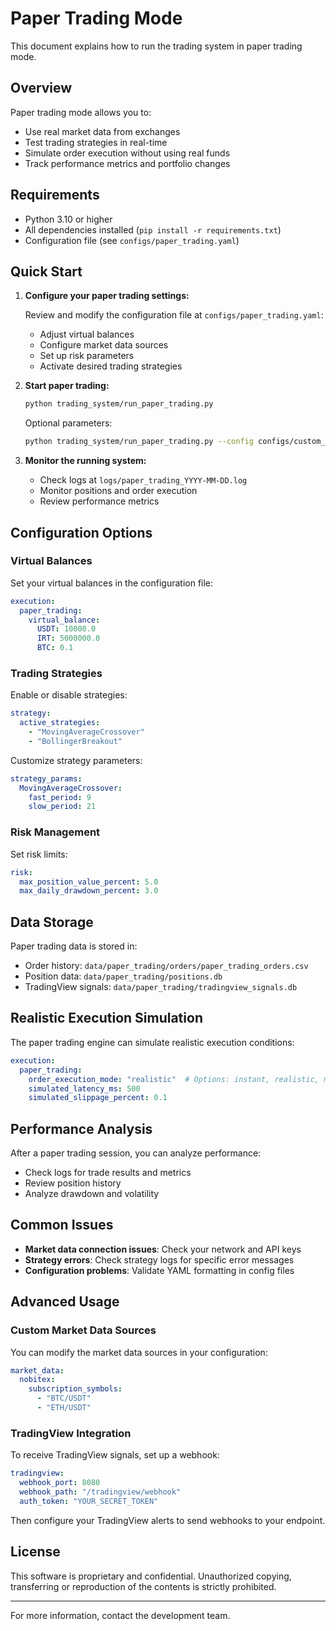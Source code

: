 # Paper Trading Mode

This document explains how to run the trading system in paper trading mode.

## Overview

Paper trading mode allows you to:
- Use real market data from exchanges
- Test trading strategies in real-time
- Simulate order execution without using real funds
- Track performance metrics and portfolio changes

## Requirements

- Python 3.10 or higher
- All dependencies installed (`pip install -r requirements.txt`)
- Configuration file (see `configs/paper_trading.yaml`)

## Quick Start

1. **Configure your paper trading settings:**

   Review and modify the configuration file at `configs/paper_trading.yaml`:
   - Adjust virtual balances
   - Configure market data sources
   - Set up risk parameters
   - Activate desired trading strategies

2. **Start paper trading:**

   ```bash
   python trading_system/run_paper_trading.py
   ```

   Optional parameters:
   ```bash
   python trading_system/run_paper_trading.py --config configs/custom_config.yaml --log-level DEBUG
   ```

3. **Monitor the running system:**

   - Check logs at `logs/paper_trading_YYYY-MM-DD.log`
   - Monitor positions and order execution
   - Review performance metrics

## Configuration Options

### Virtual Balances

Set your virtual balances in the configuration file:
```yaml
execution:
  paper_trading:
    virtual_balance:
      USDT: 10000.0
      IRT: 5000000.0
      BTC: 0.1
```

### Trading Strategies

Enable or disable strategies:
```yaml
strategy:
  active_strategies:
    - "MovingAverageCrossover"
    - "BollingerBreakout"
```

Customize strategy parameters:
```yaml
strategy_params:
  MovingAverageCrossover:
    fast_period: 9
    slow_period: 21
```

### Risk Management

Set risk limits:
```yaml
risk:
  max_position_value_percent: 5.0
  max_daily_drawdown_percent: 3.0
```

## Data Storage

Paper trading data is stored in:
- Order history: `data/paper_trading/orders/paper_trading_orders.csv`
- Position data: `data/paper_trading/positions.db`
- TradingView signals: `data/paper_trading/tradingview_signals.db`

## Realistic Execution Simulation

The paper trading engine can simulate realistic execution conditions:

```yaml
execution:
  paper_trading:
    order_execution_mode: "realistic"  # Options: instant, realistic, manual
    simulated_latency_ms: 500
    simulated_slippage_percent: 0.1
```

## Performance Analysis

After a paper trading session, you can analyze performance:
- Check logs for trade results and metrics
- Review position history
- Analyze drawdown and volatility

## Common Issues

- **Market data connection issues**: Check your network and API keys
- **Strategy errors**: Check strategy logs for specific error messages
- **Configuration problems**: Validate YAML formatting in config files

## Advanced Usage

### Custom Market Data Sources

You can modify the market data sources in your configuration:
```yaml
market_data:
  nobitex:
    subscription_symbols:
      - "BTC/USDT"
      - "ETH/USDT"
```

### TradingView Integration

To receive TradingView signals, set up a webhook:
```yaml
tradingview:
  webhook_port: 8080
  webhook_path: "/tradingview/webhook"
  auth_token: "YOUR_SECRET_TOKEN"
```

Then configure your TradingView alerts to send webhooks to your endpoint.

## License

This software is proprietary and confidential. Unauthorized copying, transferring or reproduction of the contents is strictly prohibited.

---

For more information, contact the development team.